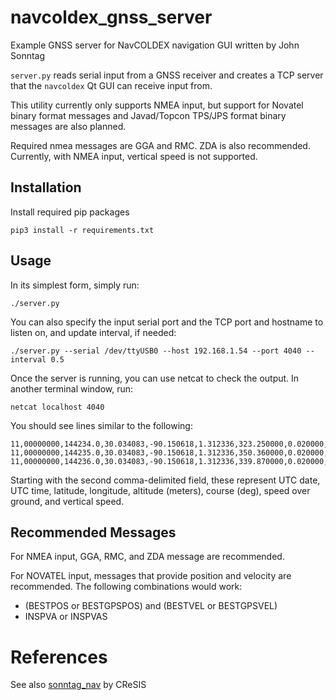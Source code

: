 # navcoldex_gnss_server

Example GNSS server for NavCOLDEX navigation GUI written by John Sonntag

`server.py` reads serial input from a GNSS receiver and creates
a TCP server that the `navcoldex` Qt GUI can receive input from.

This utility currently only supports NMEA input, but support for Novatel
binary format messages and Javad/Topcon TPS/JPS format binary messages
are also planned.

Required nmea messages are GGA and RMC.  ZDA is also recommended.
Currently, with NMEA input, vertical speed is not supported.



## Installation

Install required pip packages

```
pip3 install -r requirements.txt
```

## Usage

In its simplest form, simply run:

```
./server.py
```

You can also specify the input serial port and the TCP port and hostname to listen on,
and update interval, if needed:

```
./server.py --serial /dev/ttyUSB0 --host 192.168.1.54 --port 4040 --interval 0.5
```

Once the server is running, you can use netcat to check the output.  In another
terminal window, run:

```
netcat localhost 4040
```

You should see lines similar to the following:
```
11,00000000,144234.0,30.034083,-90.150618,1.312336,323.250000,0.020000,0.000000
11,00000000,144235.0,30.034083,-90.150618,1.312336,350.360000,0.020000,0.000000
11,00000000,144236.0,30.034083,-90.150618,1.312336,339.870000,0.020000,0.000000
```

Starting with the second comma-delimited field, these represent
UTC date, UTC time, latitude, longitude, altitude (meters), course (deg),
speed over ground, and vertical speed.



## Recommended Messages

For NMEA input, GGA, RMC, and ZDA message are recommended.

For NOVATEL input, messages that provide position and velocity are recommended.
The following combinations would work:

- (BESTPOS or BESTGPSPOS) and (BESTVEL or BESTGPSVEL)
- INSPVA or INSPVAS


# References

See also [sonntag_nav](https://github.com/CReSIS/sonntag_nav) by CReSIS
